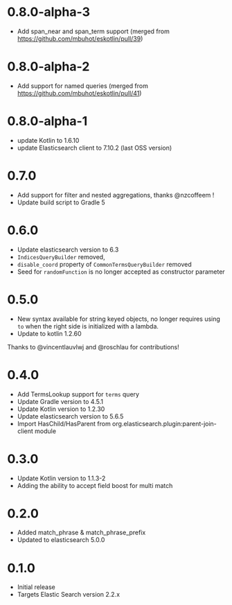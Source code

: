 # 0.8.0-alpha-3

- Add span_near and span_term support (merged from https://github.com/mbuhot/eskotlin/pull/39)

# 0.8.0-alpha-2

- Add support for named queries (merged from https://github.com/mbuhot/eskotlin/pull/41)

# 0.8.0-alpha-1

- update Kotlin to 1.6.10
- update Elasticsearch client to 7.10.2 (last OSS version)

# 0.7.0

 - Add support for filter and nested aggregations, thanks @nzcoffeem !
 - Update build script to Gradle 5

# 0.6.0

 - Update elasticsearch version to 6.3
 - `IndicesQueryBuilder` removed,
 - `disable_coord` property of `CommonTermsQueryBuilder` removed
 - Seed for `randomFunction` is no longer accepted as constructor parameter

# 0.5.0

 - New syntax available for string keyed objects, no longer requires using `to` when the right side is initialized with a lambda.
 - Update to kotlin 1.2.60

 Thanks to @vincentlauvlwj and @roschlau for contributions!

# 0.4.0

 - Add TermsLookup support for `terms` query
 - Update Gradle version to 4.5.1
 - Update Kotlin version to 1.2.30
 - Update elasticsearch version to 5.6.5
 - Import HasChild/HasParent from org.elasticsearch.plugin:parent-join-client module

# 0.3.0

 - Update Kotlin version to 1.1.3-2
 - Adding the ability to accept field boost for multi match

# 0.2.0

 - Added match_phrase & match_phrase_prefix
 - Updated to elasticsearch 5.0.0

# 0.1.0

 - Initial release
 - Targets Elastic Search version 2.2.x